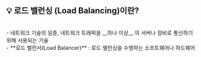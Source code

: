 ## :bulb: 로드 밸런싱 (Load Balancing)이란? <br/>
<br/>
- 네트워크 기술의 일종, 네트워크 트래픽을 __하나 이상__ 의 서버나 장비로 통신하기 위해 사용되는 기술 <br/>
- **로드 밸런서(Load Balancer)** : 로드 밸런싱을 수행하는 소프트웨어나 하드웨어
